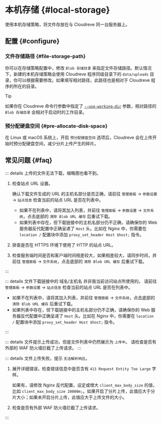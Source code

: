 # 本机存储 {#local-storage}

使用本机存储策略，将文件存放在与 Cloudreve 同一台服务器上。

## 配置 {#configure}

### 文件存储路径 {#file-storage-path}

你可以在存储策略配置中，修改 `Blob 存储目录` 来指定文件存储路径。默认情况下，新建的本机存储策略会使用 Cloudreve 程序同级目录下的 `data/uploads` 目录，你可以根据需要修改。如果填写相对路径，此路径也是相对于 Cloudreve 程序的所在的目录。

> [!TIP]
> 如果你在 Cloudreve 命令行参数中指定了 [`--use-working-dir`](../../overview/cli#global-parameters) 参数，相对路径的 `Blob 存储目录` 会相对于启动时的工作目录。

### 预分配硬盘空间 {#pre-allocate-disk-space}

在 Linux 或 macOS 系统上，开启 `预分配硬盘空间` 选项后，Cloudreve 会在上传开始时预分配硬盘空间，减少分片上传产生的碎片。

## 常见问题 {#faq}

::: details 上传的文件无法下载，缩略图也看不到。

1. 检查站点 URL 设置。

   确认下载文件生成的 URL 的主机名部分是否正确，请前往 `管理面板` -> `参数设置` -> `站点信息` 检查当前的站点 URL 是否在列表中。

   - 如果不在列表中，请将其加入列表，并前往 `管理面板` -> `参数设置` -> `文件系统`，点击底部的 `清除 Blob URL 缓存` 后重试下载。
   - 如果列表中存在，但下载链接中的主机名部分仍不正确，请确保你的 Web 服务器反代配置中正确呈递了 `Host` 头。比如在 Nginx 中，你需要在 `location /` 配置块中添加 `proxy_set_header Host $host;` 指令。

2. 排查是否在 HTTPS 环境下使用了 HTTP 的站点 URL。
3. 检查服务端时间是否和客户端时间相差较大，如果相差较大，请同步时间，并前往 `管理面板` -> `文件系统`，点击底部的 `清除 Blob URL 缓存` 后重试下载。

:::

::: details 文件下载链接中的 域名/主机名 并非我当前访问站点所使用的。
请前往 `管理面板` -> `参数设置` -> `站点信息` 检查当前的站点 URL 是否在列表中。

- 如果不在列表中，请将其加入列表，并前往 `管理面板` -> `文件系统`，点击底部的 `清除 Blob URL 缓存` 后重试下载。
- 如果列表中存在，但下载链接中的主机名部分仍不正确，请确保你的 Web 服务器反代配置中正确呈递了 `Host` 头。比如在 Nginx 中，你需要在 `location /` 配置块中添加 `proxy_set_header Host $host;` 指令。

:::

::: details 文件提示上传成功，但是文件列表中仍然展示为 `上传中`。
请检查是否有外部的 WAF 防火墙拦截了上传请求。
:::

::: details 文件上传失败，提示 `无法解析响应`。

1. 展开详细错误，检查错误信息中是否含有 `413 Request Entity Too Large` 字样。

   如果有，请修改 Nginx 反代配置，设定或增大 `client_max_body_size` 的值，比如 `client_max_body_size 20000m;`。如果开启了分片上传，此值应大于分片大小；如果未开启分片上传，此值应大于上传文件的大小。

2. 检查是否有外部 WAF 防火墙拦截了上传请求。

:::
